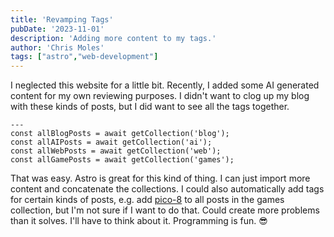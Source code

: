 ```yaml
---
title: 'Revamping Tags'
pubDate: '2023-11-01'
description: 'Adding more content to my tags.'
author: 'Chris Moles'
tags: ["astro","web-development"]
---
```


I neglected this website for a little bit. Recently, I added some AI generated
content for my own reviewing purposes. I didn't want to clog up my blog with
these kinds of posts, but I did want to see all the tags together.

```astro
---
const allBlogPosts = await getCollection('blog');
const allAIPosts = await getCollection('ai');
const allWebPosts = await getCollection('web');
const allGamePosts = await getCollection('games');
```

That was easy. Astro is great for this kind of thing. I can just import more
content and concatenate the collections. I could also automatically add tags
for certain kinds of posts, e.g. add [pico-8](/tags/pico-8) to all posts in
the games collection, but I'm not sure if I want to do that. Could create more problems than it solves. I'll have to think about it. Programming is fun. 😎
